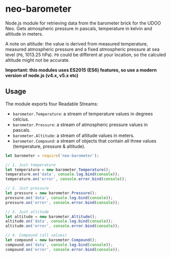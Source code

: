# neo-barometer

Node.js module for retrieving data from the barometer brick for the UDOO Neo. 
Gets atmospheric pressure in pascals, temperature in kelvin and altitude in meters. 

A note on altitude: the value is derived from measured temperature, measured atmospheric pressure and 
a fixed atmospheric pressure at sea level (`P0`, 1013.25 hPa). `P0` could be different at your location, so the calculed
altitude might not be accurate. 

**Important: this modules uses ES2015 (ES6) features, so use a modern version of node.js (v4.x, v5.x etc)**

## Usage

The module exports four Readable Streams:
- `barometer.Temperature`: a stream of temperature values in degrees celcius.
- `barometer.Pressure`: a stream of atmospheric pressure values in pascals.
- `barometer.Altitude`: a stream of altitude values in meters.
- `barometer.Compound`: a stream of objects that contain all three values (temperature, pressure & altitude).

```javascript
let barometer = require('neo-barometer');

// 1. Just temperature
let temperature = new barometer.Temperature();
temperature.on('data', console.log.bind(console));
temperature.on('error', console.error.bind(console));

// 2. Just pressure 
let pressure = new barometer.Pressure();
pressure.on('data', console.log.bind(console));
pressure.on('error', console.error.bind(console));

// 3. Just altitude
let altitude = new barometer.Altitude();
altitude.on('data', console.log.bind(console));
altitude.on('error', console.error.bind(console));

// 4. Compound (all values)
let compound = new barometer.Compound();
compound.on('data', console.log.bind(console));
compound.on('error', console.error.bind(console));
```